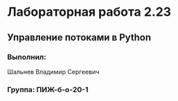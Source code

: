 # Лабораторная работа 2.23
## Управление потоками в Python
### Выполнил:
Шальнев Владимир Сергеевич
### Группа: ПИЖ-б-о-20-1

